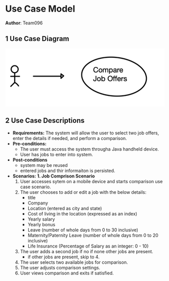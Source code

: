 # Use Case Model

**Author**: Team096

## 1 Use Case Diagram

![](./use-case-diagram.png)

## 2 Use Case Descriptions

- **Requirements:** The system will allow the user to select two job offers, enter the details if needed, and perform a comparison.
- **Pre-conditions:** 
    - The user must access the system througha Java handheld device.
    - User has jobs to enter into system. 
- **Post-conditions**
    - system may be reused
    - entered jobs and thir informaiton is persisted.
- **Scenarios:**
**1. Job Comprison Scenario**
    1. User accesses sytem on a mobile device and starts comparison use case scenario.
    2. The user chooses to add or edit a job with the below details:
        - title
        - Company
        - Location (entered as city and state)
        - Cost of living in the location (expressed as an index)
        - Yearly salary
        - Yearly bonus
        - Leave (number of whole days from 0 to 30 inclusive)
        - Maternity/Paternity Leave (number of whole days from 0 to 20 inclusive)
        - Life Insurance (Percentage of Salary as an integer: 0 - 10)
    3. The user adds a second job if no if none other jobs are present. 
        - if other jobs are present, skip to 4. 
    4. The user selects two available jobs for comparison.
    5. The user adjusts comparison settings. 
    6. User views comparison and exits if satisfied.


